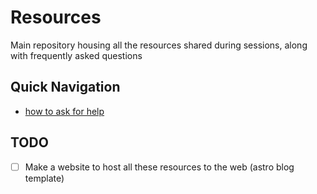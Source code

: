 # Resources

Main repository housing all the resources shared during sessions, along with frequently asked questions

## Quick Navigation

- [how to ask for help](https://github.com/Builders-Hut/Resources/blob/main/Resources/how_to_ask_for_help.md)

## TODO

- [ ] Make a website to host all these resources to the web (astro blog template)
